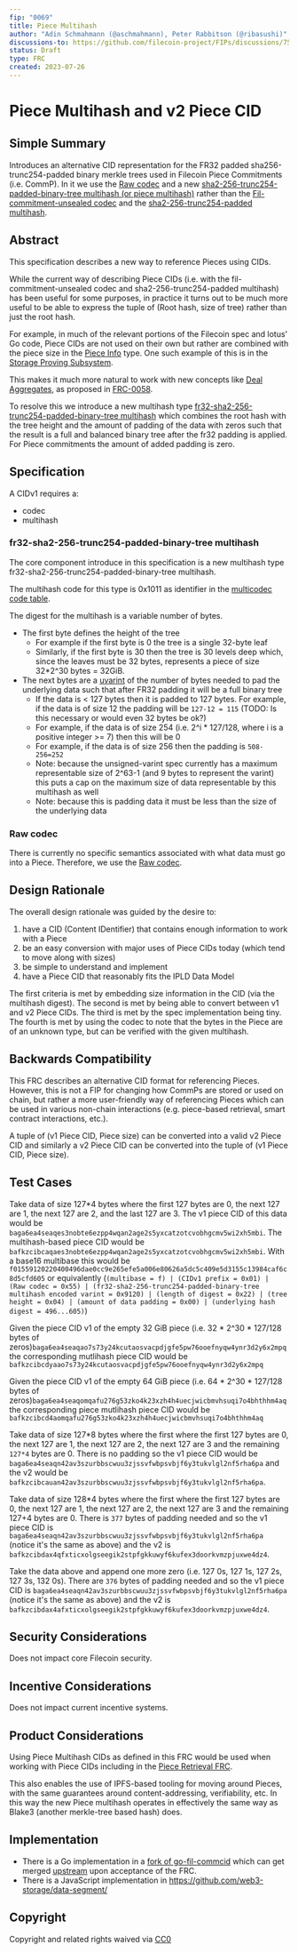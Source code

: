 ```yaml
---
fip: "0069"
title: Piece Multihash
author: "Adin Schmahmann (@aschmahmann), Peter Rabbitson (@ribasushi)"
discussions-to: https://github.com/filecoin-project/FIPs/discussions/759
status: Draft
type: FRC
created: 2023-07-26
---
```


# Piece Multihash and v2 Piece CID

## Simple Summary

Introduces an alternative CID representation for the FR32 padded sha256-trunc254-padded binary merkle trees used in Filecoin Piece Commitments (i.e. CommP). In it we use the [Raw codec](https://github.com/multiformats/multicodec/blob/566eaf857a9d20573d3910221db7b34d98e8a0fc/table.csv#L41) and a new [sha2-256-trunc254-padded-binary-tree multihash (or piece multihash)](https://link.tld) rather than the [Fil-commitment-unsealed codec](https://github.com/multiformats/multicodec/blob/566eaf857a9d20573d3910221db7b34d98e8a0fc/table.csv#L517) and the [sha2-256-trunc254-padded multihash](https://github.com/multiformats/multicodec/blob/566eaf857a9d20573d3910221db7b34d98e8a0fc/table.csv#L149).


## Abstract
This specification describes a new way to reference Pieces using CIDs.

While the current way of describing Piece CIDs (i.e. with the fil-commitment-unsealed codec and sha2-256-trunc254-padded multihash) has been useful for some purposes, in practice it turns out to be much more useful to be able to express the tuple of (Root hash, size of tree) rather than just the root hash.

For example, in much of the relevant portions of the Filecoin spec and lotus' Go code, Piece CIDs are not used on their own but rather are combined with the piece size in the [Piece Info](https://pkg.go.dev/github.com/filecoin-project/go-state-types@v0.11.0/abi#PieceInfo) type. One such example of this is in the [Storage Proving Subsystem](https://github.com/filecoin-project/specs/blob/e5d44e1bdac4635997f3aaa917511016842a50e5/content/systems/filecoin_mining/storage_proving/storage_proving_subsystem.id#L10-L11).

This makes it much more natural to work with new concepts like [Deal Aggregates](https://pkg.go.dev/github.com/filecoin-project/go-data-segment@v0.0.0-20230605095649-5d01fdd3e4a1/datasegment#NewAggregate), as proposed in [FRC-0058](https://github.com/filecoin-project/FIPs/blob/7e499523c9c7ed2c48c6a36967f7f011cee1fefd/FRCs/frc-0058.md).

To resolve this we introduce a new multihash type [fr32-sha2-256-trunc254-padded-binary-tree multihash](https://link.tld) which combines the root hash with the tree height and the amount of padding of the data with zeros such that the result is a full and balanced binary tree after the fr32 padding is applied. For Piece commitments the amount of added padding is zero.

## Specification

A CIDv1 requires a:
- codec
- multihash

### fr32-sha2-256-trunc254-padded-binary-tree multihash

The core component introduce in this specification is a new multihash type fr32-sha2-256-trunc254-padded-binary-tree multihash.

The multihash code for this type is 0x1011 as identifier in the [multicodec code table](https://link.tld).

The digest for the multihash is a variable number of bytes.
- The first byte defines the height of the tree
    - For example if the first byte is 0 the tree is a single 32-byte leaf
    - Similarly, if the first byte is 30 then the tree is 30 levels deep which, since the leaves must be 32 bytes, represents a piece of size 32*2^30 bytes = 32GiB.
- The next bytes are a [uvarint](https://github.com/multiformats/unsigned-varint) of the number of bytes needed to pad the underlying data such that after FR32 padding it will be a full binary tree
    - If the data is < 127 bytes then it is padded to 127 bytes. For example, if the data is of size 12 the padding will be `127-12 = 115` (TODO: Is this necessary or would even 32 bytes be ok?)
    - For example, if the data is of size 254 (i.e. 2^i * 127/128, where i is a positive integer >= 7) then this will be 0
    - For example, if the data is of size 256 then the padding is `508-256=252`
    - Note: because the unsigned-varint spec currently has a maximum representable size of 2^63-1 (and 9 bytes to represent the varint) this puts a cap on the maximum size of data representable by this multihash as well
    - Note: because this is padding data it must be less than the size of the underlying data 

### Raw codec

There is currently no specific semantics associated with what data must go into a Piece. Therefore, we use the [Raw codec](https://github.com/multiformats/multicodec/blob/566eaf857a9d20573d3910221db7b34d98e8a0fc/table.csv#L41).

## Design Rationale
The overall design rationale was guided by the desire to:
1. have a CID (Content IDentifier) that contains enough information to work with a Piece
2. be an easy conversion with major uses of Piece CIDs today (which tend to move along with sizes)
3. be simple to understand and implement
4. have a Piece CID that reasonably fits the IPLD Data Model

The first criteria is met by embedding size information in the CID (via the multihash digest). The second is met by being able to convert between v1 and v2 Piece CIDs. The third is met by the spec implementation being tiny. The fourth is met by using the codec to note that the bytes in the Piece are of an unknown type, but can be verified with the given multihash.

## Backwards Compatibility

This FRC describes an alternative CID format for referencing Pieces. However, this is not a FIP for changing how CommPs are stored or used on chain, but rather a more user-friendly way of referencing Pieces which can be used in various non-chain interactions (e.g. piece-based retrieval, smart contract interactions, etc.).

A tuple of (v1 Piece CID, Piece size) can be converted into a valid v2 Piece CID and similarly a v2 Piece CID can be converted into the tuple of (v1 Piece CID, Piece size).

## Test Cases

Take data of size 127*4 bytes where the first 127 bytes are 0, the next 127 are 1, the next 127 are 2, and the last 127 are 3. The v1 piece CID of this data would be `baga6ea4seaqes3nobte6ezpp4wqan2age2s5yxcatzotcvobhgcmv5wi2xh5mbi`. The multihash-based piece CID would be `bafkzcibcaqaes3nobte6ezpp4wqan2age2s5yxcatzotcvobhgcmv5wi2xh5mbi`. With a base16 multibase this would be `f01559120220400496dae0cc9e265efe5a006e80626a5dc5c409e5d3155c13984caf6c8d5cfd605` or equivalently (`(multibase = f) | (CIDv1 prefix = 0x01) | (Raw codec = 0x55) | (fr32-sha2-256-trunc254-padded-binary-tree multihash encoded varint = 0x9120) | (length of digest = 0x22) | (tree height = 0x04) | (amount of data padding = 0x00) | (underlying hash digest = 496...605)`)

Given the piece CID v1 of the empty 32 GiB piece (i.e. 32 * 2^30 * 127/128 bytes of zeros)`baga6ea4seaqao7s73y24kcutaosvacpdjgfe5pw76ooefnyqw4ynr3d2y6x2mpq` the corresponding mutlihash piece CID would be `bafkzcibcdyaao7s73y24kcutaosvacpdjgfe5pw76ooefnyqw4ynr3d2y6x2mpq`

Given the piece CID v1 of the empty 64 GiB piece (i.e. 64 * 2^30 * 127/128 bytes of zeros)`baga6ea4seaqomqafu276g53zko4k23xzh4h4uecjwicbmvhsuqi7o4bhthhm4aq` the corresponding piece mutlihash piece CID would be `bafkzcibcd4aomqafu276g53zko4k23xzh4h4uecjwicbmvhsuqi7o4bhthhm4aq`

Take data of size 127*8 bytes where the first where the first 127 bytes are 0, the next 127 are 1, the next 127 are 2, the next 127 are 3 and the remaining `127*4` bytes are 0. There is no padding so the v1 piece CID would be `baga6ea4seaqn42av3szurbbscwuu3zjssvfwbpsvbjf6y3tukvlgl2nf5rha6pa` and the v2 would be `bafkzcibcauan42av3szurbbscwuu3zjssvfwbpsvbjf6y3tukvlgl2nf5rha6pa`.

Take data of size 128*4 bytes where the first where the first 127 bytes are 0, the next 127 are 1, the next 127 are 2, the next 127 are 3 and the remaining 127+4 bytes are 0. There is `377` bytes of padding needed and so the v1 piece CID is `baga6ea4seaqn42av3szurbbscwuu3zjssvfwbpsvbjf6y3tukvlgl2nf5rha6pa` (notice it's the same as above) and the v2 is `bafkzcibdax4qfxticxolgseegik2stpfgkkuwyf6kufex3doorkvmzpjuxwe4dz4`.

Take the data above and append one more zero (i.e. 127 0s, 127 1s, 127 2s, 127 3s, 132 0s). There are `376` bytes of padding needed and so the v1 piece CID is `baga6ea4seaqn42av3szurbbscwuu3zjssvfwbpsvbjf6y3tukvlgl2nf5rha6pa` (notice it's the same as above) and the v2 is `bafkzcibdax4afxticxolgseegik2stpfgkkuwyf6kufex3doorkvmzpjuxwe4dz4`.

## Security Considerations
Does not impact core Filecoin security.

## Incentive Considerations
Does not impact current incentive systems.

## Product Considerations
Using Piece Multihash CIDs as defined in this FRC would be used when working with Piece CIDs including in the [Piece Retrieval FRC](https://github.com/filecoin-project/FIPs/blob/10e1b3ea52416bfad85152698f86353d11c29d57/FRCs/piece-gateway.md).

This also enables the use of IPFS-based tooling for moving around Pieces, with the same guarantees around content-addressing, verifiability, etc. In this way the new Piece multihash operates in effectively the same way as Blake3 (another merkle-tree based hash) does.

## Implementation

- There is a Go implementation in a [fork of go-fil-commcid](https://github.com/filecoin-project/go-fil-commcid/pull/6) which can get merged [upstream](https://github.com/filecoin-project/go-fil-commcid) upon acceptance of the FRC.
- There is a JavaScript implementation in https://github.com/web3-storage/data-segment/

## Copyright
Copyright and related rights waived via [CC0](https://creativecommons.org/publicdomain/zero/1.0/)
